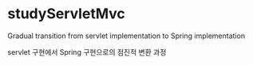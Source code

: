 # studyServletMvc

Gradual transition from servlet implementation to Spring implementation

servlet 구현에서 Spring 구현으로의 점진적 변환 과정

